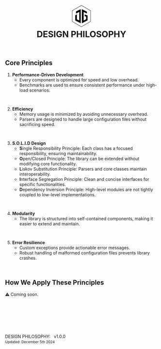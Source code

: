 <h1 align="center">
    <picture picture>
        <source media="(prefers-color-scheme: dark)" srcset="./docs/media/jamesgober-logo-dark.png">
        <img width="72" height="72" alt="Official brand mark and logo of James Gober. Image shows JG stylish initials encased in a hexagon outline." src="./docs/media/jamesgober-logo.png">
    </picture>
    <br>
    <b>DESIGN PHILOSOPHY</b>
</h1>

&nbsp;


## Core Principles

1. **Performance-Driven Development**
   - Every component is optimized for speed and low overhead.
   - Benchmarks are used to ensure consistent performance under high-load scenarios.

&nbsp;

2. **Efficiency**
   - Memory usage is minimized by avoiding unnecessary overhead.
   - Parsers are designed to handle large configuration files without sacrificing speed.

&nbsp;

3. **S.O.L.I.D Design**
   - **S**ingle Responsibility Principle: Each class has a focused responsibility, ensuring maintainability.
   - **O**pen/Closed Principle: The library can be extended without modifying core functionality.
   - **L**iskov Substitution Principle: Parsers and core classes maintain interoperability.
   - **I**nterface Segregation Principle: Clean and concise interfaces for specific functionalities.
   - **D**ependency Inversion Principle: High-level modules are not tightly coupled to low-level implementations.

&nbsp;

4. **Modularity**
   - The library is structured into self-contained components, making it easier to extend and maintain.

&nbsp;

5. **Error Resilience**
   - Custom exceptions provide actionable error messages.
   - Robust handling of malformed configuration files prevents library crashes.

&nbsp;

## How We Apply These Principles
&#9888; Coming soon.




&nbsp;

&nbsp;

&nbsp;

##

<p>
    DESIGN PHILOSOPHY: &nbsp; v1.0.0
    <br>
    <small>Updated: December 5th 2024</small>
</p>
